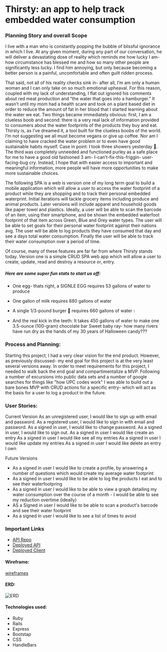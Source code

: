 
# Thirsty: an app to help track embedded water consumption
### Planning Story and overall Scope
I live with a man who is constantly popping the bubble of blissful ignorance in
which I live. At any given moment, during any part of our conversation, he will
deliver a devastating dose of reality which reminds me how lucky I am- how
circumstance has blessed me and how so many other people are significantly less
lucky. I find him annoying, but only because becoming a better person is a
painful, uncomfortable and often guilt ridden process.

That said, not all of his reality checks sink in- after all, I’m am only a human
woman and I can only take on so much emotional upheaval. For this reason,
coupled with my lack of understanding, I flat out ignored his comments about red
meat production and “the water that goes into a hamburger.” It wasn’t until my
mom had a health scare and took on a plant based diet in order to reduce the
amount of fat in her blood that I started learning about the water we eat. Two
things became immediately obvious: first, I am a clueless boob and second: there
is a very real lack of information provided to consumers about the water
footprints of the products they buy and eat. Thirsty is, as I’ve dreamed it, a
tool built for the clueless boobs of the world. I’m not suggesting we all must
become vegans or give up coffee. Nor am I claiming to have cracked the water
problem or to even have good sustainable habits myself. Case in point: I took
three showers yesterday :information_desk_person:. The third was completely unneeded and functioned purley
as a safe place for me to have a good old fashioned 3 am- I-can’t-fix-this-friggin-
user-facing-bug cry. Instead, I hope that with easier access to important and
meaningful information, more people will have more opportunities to make more
sustainable choices.

The following SPA is a web is version one of my long term goal to build a mobile
application which will allow a user to access the water footprint of a product
while they are shopping and to track their personal embedded waterprint. Initial
iterations will tackle grocery items including produce and animal products. Later
versions will include apparel and household goods like paper towel and plastics.
Ideally, a user will be able to scan the barcode of an item, using their smartphone,
and be shown the embedded waterfoot footprint of that item across Green, Blue
and Grey water types. The user will be able to set goals for their personal water
footprint against their nations avg. The user will be able to log products they
have consumed that day and see a days total water consumption.  Finally the user
will be able to track their water consumption over a period of time.

Of course, many of these features are far far from where Thirsty stands today.
Version one is a simple CRUD SPA web app which will allow a user to create,
update, read and destroy a resource or, entry.

##### Here are some super fun stats to start us off:
- One egg- thats right, a SIGNLE EGG requires 53 gallons of water to produce
- One gallon of milk requires 880 gallons of water
- A single 1/3-pound burger :cow2: requires 660 gallons of water :droplet:

- And the real kick in the teeth: It takes 450 gallons of water to make one 3.5-ounce (100-gram) chocolate bar
Sweet baby ray- how many rivers have run dry as the hands of my 30 years of Halloween candy???

### Process and Planning:
Starting this project, I had a very clear vision for the end product. However,
as previously discussed- my end goal for this project is at the very least
several versions away. In order to meet requirements for this project, I needed
to walk back the end goal and compartimentalize a MVP. Following a number of
excursions into public data sets and a number of google searches for things like
"how UPC codes work" I was able to build out a bare bones MVP with CRUD actions
for a specific entry- which will act as the basis for a user to log a product
in the future.

### User Stories:
Current Version
As an unregistered user, I would like to sign up with email and password.
As a registered user, I would like to sign in with email and password.
As a signed in user, I would like to change password.
As a signed in user, I would like to sign out.
As a signed in user I would like create an entry
As a signed in user I would like see all my entries
As a signed in user I would like update my entries
As a signed in user I would like delete an entry I own

Future Versions
- As a signed in user I would like to create a profile, by answering a number of
questions which would create my average water footprint
- As a signed in user I would like to be able to log the products I eat and to see
their waterfootpring
- As a signed in user I would like to be able to view a graph detailing my water
consumption over the course of a month - I would be able to see my reduction overtime (ideally)
- AS a Signed in user I would like to be able to scan a product's barcode and see their water footprint
- As a signed in user I would like to see a list of times to avoid

### Important Links

- [API Repo](https://github.com/thatnina13/Thirsty)
- [Deployed API](https://pure-caverns-85190.herokuapp.com/)
- [Deployed Client](https://thatnina13.github.io/Thirsty-client/)

#### Wireframe:
[wireframes](https://docs.google.com/presentation/d/1W2SffZHU_GG4XdcJ4dphnCWOizSKQjVb7BDzF8hvg1U/edit?usp=sharing)


#### ERD:
![ERD](https://i.imgur.com/ycvIfVA.png)

#### Technologies used:
- Ruby
- Rails
- Express
- Bootstap
- CSS
- HandleBars
